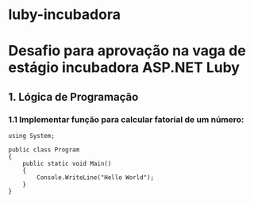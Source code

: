 # luby-incubadora
<h1>Desafio para aprovação na vaga de estágio incubadora ASP.NET Luby</h1>

<h2>1. Lógica de Programação</h2>

<h3>1.1 Implementar função para calcular fatorial de um número:</h3>

```
using System;
				
public class Program
{
	public static void Main()
	{
		Console.WriteLine("Hello World");
	}
}
```
